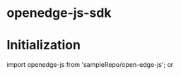 # openedge-js-sdk

# Initialization 
import openedge-js from 'sampleRepo/open-edge-js';
 or 
<script src="sampleRepo/open-edge-js"></script>
```JSX
